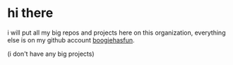 # hi there <br>
i will put all my big repos and projects here on this organization, everything else is on my github account [boogiehasfun](https://github.com/boogiehasfun).

(i don't have any big projects)
